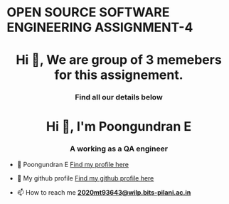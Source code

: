 <h1>OPEN SOURCE SOFTWARE ENGINEERING ASSIGNMENT-4</h1>

<h1 align="center">Hi 👋, We are group of 3 memebers for this assignement.</h1>
<h3 align="center">Find all our details  below </h3>

<h1 align="center">Hi 👋, I'm Poongundran E</h1>
<h3 align="center">A working as a QA engineer</h3>

- 🔭 Poongundran E [Find my profile here](https://poongundra.github.io/)

- 👯 My github profile [Find my github profile here](https://github.com/poongundranbits)

- 📫 How to reach me **2020mt93643@wilp.bits-pilani.ac.in**


